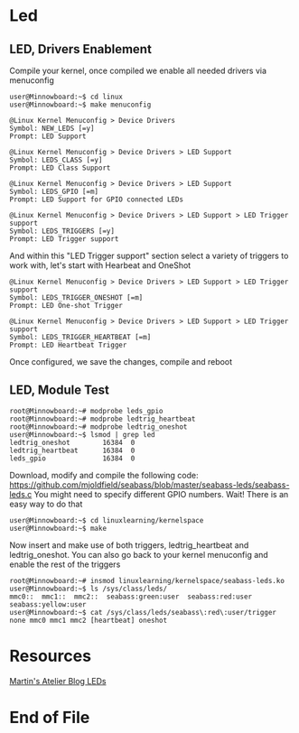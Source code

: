 # Led

## LED, Drivers Enablement

Compile your kernel, once compiled we enable all needed drivers
via menuconfig

    user@Minnowboard:~$ cd linux
    user@Minnowboard:~$ make menuconfig
    
    @Linux Kernel Menuconfig > Device Drivers
    Symbol: NEW_LEDS [=y]
    Prompt: LED Support
    
    @Linux Kernel Menuconfig > Device Drivers > LED Support
    Symbol: LEDS_CLASS [=y]
    Prompt: LED Class Support
    
    @Linux Kernel Menuconfig > Device Drivers > LED Support
    Symbol: LEDS_GPIO [=m]
    Prompt: LED Support for GPIO connected LEDs

    @Linux Kernel Menuconfig > Device Drivers > LED Support > LED Trigger support
    Symbol: LEDS_TRIGGERS [=y]
    Prompt: LED Trigger support

And within this "LED Trigger support" section select a variety of triggers
to work with, let's start with Hearbeat and OneShot

    @Linux Kernel Menuconfig > Device Drivers > LED Support > LED Trigger support
    Symbol: LEDS_TRIGGER_ONESHOT [=m]
    Prompt: LED One-shot Trigger
    
    @Linux Kernel Menuconfig > Device Drivers > LED Support > LED Trigger support
    Symbol: LEDS_TRIGGER_HEARTBEAT [=m]
    Prompt: LED Heartbeat Trigger

Once configured, we save the changes, compile and reboot

## LED, Module Test

    root@Minnowboard:~# modprobe leds_gpio
    root@Minnowboard:~# modprobe ledtrig_heartbeat
    root@Minnowboard:~# modprobe ledtrig_oneshot
    user@Minnowboard:~$ lsmod | grep led
    ledtrig_oneshot        16384  0
    ledtrig_heartbeat      16384  0
    leds_gpio              16384  0

Download, modify and compile the following code:
 https://github.com/mjoldfield/seabass/blob/master/seabass-leds/seabass-leds.c
You might need to specify different GPIO numbers.
Wait! There is an easy way to do that

    user@Minnowboard:~$ cd linuxlearning/kernelspace
    user@Minnowboard:~$ make

Now insert and make use of both triggers, ledtrig_heartbeat and
ledtrig_oneshot. You can also go back to your kernel menuconfig and enable
the rest of the triggers

    root@Minnowboard:~# insmod linuxlearning/kernelspace/seabass-leds.ko
    user@Minnowboard:~$ ls /sys/class/leds/
    mmc0::	mmc1::	mmc2::	seabass:green:user  seabass:red:user  seabass:yellow:user
    user@Minnowboard:~$ cat /sys/class/leds/seabass\:red\:user/trigger
    none mmc0 mmc1 mmc2 [heartbeat] oneshot

# Resources

 [Martin's Atelier Blog LEDs](http://www.mjoldfield.com/atelier/2014/12/mbmx-leds.html)

# End of File


